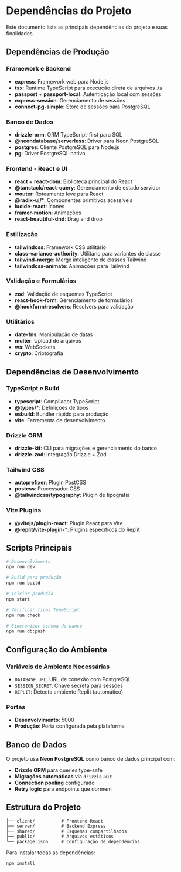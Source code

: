 
# Dependências do Projeto

Este documento lista as principais dependências do projeto e suas finalidades.

## Dependências de Produção

### Framework e Backend
- **express**: Framework web para Node.js
- **tsx**: Runtime TypeScript para execução direta de arquivos .ts
- **passport** + **passport-local**: Autenticação local com sessões
- **express-session**: Gerenciamento de sessões
- **connect-pg-simple**: Store de sessões para PostgreSQL

### Banco de Dados
- **drizzle-orm**: ORM TypeScript-first para SQL
- **@neondatabase/serverless**: Driver para Neon PostgreSQL
- **postgres**: Cliente PostgreSQL para Node.js
- **pg**: Driver PostgreSQL nativo

### Frontend - React e UI
- **react** + **react-dom**: Biblioteca principal do React
- **@tanstack/react-query**: Gerenciamento de estado servidor
- **wouter**: Roteamento leve para React
- **@radix-ui/***: Componentes primitivos acessíveis
- **lucide-react**: Ícones
- **framer-motion**: Animações
- **react-beautiful-dnd**: Drag and drop

### Estilização
- **tailwindcss**: Framework CSS utilitário
- **class-variance-authority**: Utilitário para variantes de classe
- **tailwind-merge**: Merge inteligente de classes Tailwind
- **tailwindcss-animate**: Animações para Tailwind

### Validação e Formulários
- **zod**: Validação de esquemas TypeScript
- **react-hook-form**: Gerenciamento de formulários
- **@hookform/resolvers**: Resolvers para validação

### Utilitários
- **date-fns**: Manipulação de datas
- **multer**: Upload de arquivos
- **ws**: WebSockets
- **crypto**: Criptografia

## Dependências de Desenvolvimento

### TypeScript e Build
- **typescript**: Compilador TypeScript
- **@types/***: Definições de tipos
- **esbuild**: Bundler rápido para produção
- **vite**: Ferramenta de desenvolvimento

### Drizzle ORM
- **drizzle-kit**: CLI para migrações e gerenciamento do banco
- **drizzle-zod**: Integração Drizzle + Zod

### Tailwind CSS
- **autoprefixer**: Plugin PostCSS
- **postcss**: Processador CSS
- **@tailwindcss/typography**: Plugin de tipografia

### Vite Plugins
- **@vitejs/plugin-react**: Plugin React para Vite
- **@replit/vite-plugin-***: Plugins específicos do Replit

## Scripts Principais

```bash
# Desenvolvimento
npm run dev

# Build para produção
npm run build

# Iniciar produção
npm start

# Verificar tipos TypeScript
npm run check

# Sincronizar schema do banco
npm run db:push
```

## Configuração do Ambiente

### Variáveis de Ambiente Necessárias
- `DATABASE_URL`: URL de conexão com PostgreSQL
- `SESSION_SECRET`: Chave secreta para sessões
- `REPLIT`: Detecta ambiente Replit (automático)

### Portas
- **Desenvolvimento**: 5000
- **Produção**: Porta configurada pela plataforma

## Banco de Dados

O projeto usa **Neon PostgreSQL** como banco de dados principal com:
- **Drizzle ORM** para queries type-safe
- **Migrações automáticas** via `drizzle-kit`
- **Connection pooling** configurado
- **Retry logic** para endpoints que dormem

## Estrutura do Projeto

```
├── client/          # Frontend React
├── server/          # Backend Express
├── shared/          # Esquemas compartilhados
├── public/          # Arquivos estáticos
└── package.json     # Configuração de dependências
```

Para instalar todas as dependências:
```bash
npm install
```
